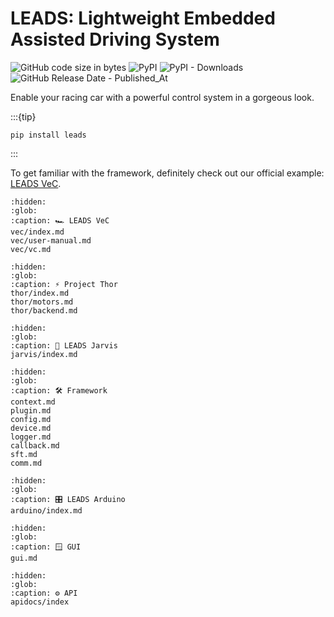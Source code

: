 # LEADS: Lightweight Embedded Assisted Driving System

![GitHub code size in bytes](https://img.shields.io/github/languages/code-size/ProjectNeura/LEADS)
![PyPI](https://img.shields.io/pypi/v/leads)
![PyPI - Downloads](https://img.shields.io/pypi/dm/leads)
![GitHub Release Date - Published_At](https://img.shields.io/github/release-date/ProjectNeura/LEADS)

Enable your racing car with a powerful control system in a gorgeous look.

:::{tip}

```shell
pip install leads
```

:::

To get familiar with the framework, definitely check out our official example: [LEADS VeC](leads_vec).

```{toctree}
:hidden:
:glob:
:caption: 🏎️ LEADS VeC
vec/index.md
vec/user-manual.md
vec/vc.md
```

```{toctree}
:hidden:
:glob:
:caption: ⚡️ Project Thor
thor/index.md
thor/motors.md
thor/backend.md
```

```{toctree}
:hidden:
:glob:
:caption: 🪬 LEADS Jarvis
jarvis/index.md
```

```{toctree}
:hidden:
:glob:
:caption: 🛠️ Framework
context.md
plugin.md
config.md
device.md
logger.md
callback.md
sft.md
comm.md
```

```{toctree}
:hidden:
:glob:
:caption: 🎛️ LEADS Arduino
arduino/index.md
```

```{toctree}
:hidden:
:glob:
:caption: 🪟 GUI
gui.md
```

```{toctree}
:hidden:
:glob:
:caption: ⚙️ API
apidocs/index
```
